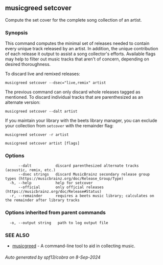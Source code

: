 ## musicgreed setcover

Compute the set cover for the complete song collection of an artist.

### Synopsis

This command computes the minimal set of releases needed to contain every unique track released by an artist. In addition, the unique contribution of each release it output to assist a song collector's efforts. Available flags may help to filter out music tracks that aren't of concern, depending on desired thoroughness.

To discard live and remixed releases:

`musicgreed setcover --dsec="live,remix" artist`

The previous command can only discard whole releases tagged as mentioned. To discard individual tracks that are parenthesized as an alternate version:

`musicgreed setcover --dalt artist`

If you maintain your library with the beets library manager, you can exclude your collection from `setcover` with the remainder flag:

`musicgreed setcover -r artist`

```
musicgreed setcover artist [flags]
```

### Options

```
      --dalt           discard parenthesized alternate tracks (acoustic, remix, etc.)
      --dsec strings   discard MusicBrainz secondary release group types (https://musicbrainz.org/doc/Release_Group/Type)
  -h, --help           help for setcover
      --official       only official releases (https://musicbrainz.org/doc/Release#Status)
  -r, --remainder      requires a beets music library; calculates on the remainder after library tracks
```

### Options inherited from parent commands

```
  -o, --output string   path to log output file
```

### SEE ALSO

* [musicgreed](musicgreed.md)	 - A command-line tool to aid in collecting music.

###### Auto generated by spf13/cobra on 8-Sep-2024

